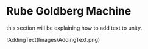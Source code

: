 # Rube Goldberg Machine

this section will be explaining how to add text to unity.

!AddingText(Images/AddingText.png)

